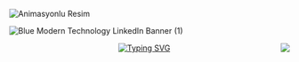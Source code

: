 ![Animasyonlu Resim](https://github.com/SumeyraBayrak/SumeyraBayrak/blob/main/assets/136161028/367f72ce-d547-4029-8fde-6d554db1169e/your_animation.gif)

![Blue Modern Technology LinkedIn Banner (1)](https://github.com/SumeyraBayrak/SumeyraBayrak/assets/136161028/19466f86-2320-42e9-afbe-3375e9d02a2a)

<img align="right" src="https://visitor-badge.laobi.icu/badge?page_id=muffafa.muffafa">
<div align="center">
 <a href="https://github.com/sumeyraBayrak">
  <img src="https://readme-typing-svg.demolab.com?font=Fira+Code&size=28&duration=3000&pause=500&center=true&vCenter=true&width=435&lines=HELLO+THERE!+%F0%9F%91%BE+WELCOME+%F0%9F%99%8B%F0%9F%8F%BB;MY+NAME+IS+MUFFAFA+%F0%9F%98%BC;SUMEYRA+BAYRAK+%F0%9F%A4%93" alt="Typing SVG" />
 </a>
</div>

